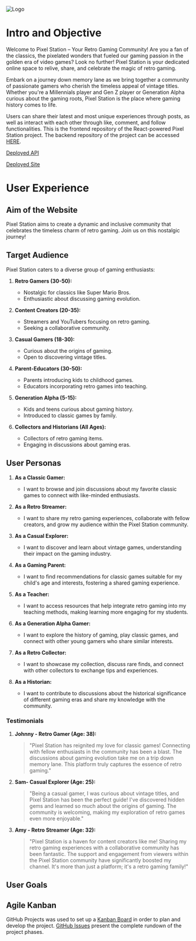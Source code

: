 ![Logo](src/assets/cosplaymania-logo.png)

# Intro and Objective  
Welcome to Pixel Station – Your Retro Gaming Community! Are you a fan of the classics, the pixelated wonders that fueled our gaming passion in the golden era of video games? Look no further! Pixel Station is your dedicated online space to relive, share, and celebrate the magic of retro gaming.

Embark on a journey down memory lane as we bring together a community of passionate gamers who cherish the timeless appeal of vintage titles. Whether you're a Millennials player and Gen Z player or Generation Alpha curious about the gaming roots, Pixel Station is the place where gaming history comes to life.

Users can share their latest and most unique experiences through posts, as well as interact with each other through like, comment, and follow functionalities. This is the frontend repository of the React-powered Pixel Station project. The backend repository of the project can be accessed [HERE](https://github.com/Lapratomo24/f-api).

[Deployed API](https://react-project-5.herouapp.com/)

[Deployed Site](https://cosplay-mania.herokapp.com/)

# User Experience 

## Aim of the Website

Pixel Station aims to create a dynamic and inclusive community that celebrates the timeless charm of retro gaming. Join us on this nostalgic journey!

## Target Audience 
Pixel Station caters to a diverse group of gaming enthusiasts:

1. **Retro Gamers (30-50):**
   - Nostalgic for classics like Super Mario Bros.
   - Enthusiastic about discussing gaming evolution.

2. **Content Creators (20-35):**
   - Streamers and YouTubers focusing on retro gaming.
   - Seeking a collaborative community.

3. **Casual Gamers (18-30):**
   - Curious about the origins of gaming.
   - Open to discovering vintage titles.

4. **Parent-Educators (30-50):**
   - Parents introducing kids to childhood games.
   - Educators incorporating retro games into teaching.

5. **Generation Alpha (5-15):**
   - Kids and teens curious about gaming history.
   - Introduced to classic games by family.

6. **Collectors and Historians (All Ages):**
   - Collectors of retro gaming items.
   - Engaging in discussions about gaming eras.

## User Personas

1. **As a Classic Gamer:**
   - I want to browse and join discussions about my favorite classic games to connect with like-minded enthusiasts.

2. **As a Retro Streamer:**
   - I want to share my retro gaming experiences, collaborate with fellow creators, and grow my audience within the Pixel Station community.

3. **As a Casual Explorer:**
   - I want to discover and learn about vintage games, understanding their impact on the gaming industry.

4. **As a Gaming Parent:**
   - I want to find recommendations for classic games suitable for my child's age and interests, fostering a shared gaming experience.

5. **As a Teacher:**
   - I want to access resources that help integrate retro gaming into my teaching methods, making learning more engaging for my students.

6. **As a Generation Alpha Gamer:**
   - I want to explore the history of gaming, play classic games, and connect with other young gamers who share similar interests.

7. **As a Retro Collector:**
   - I want to showcase my collection, discuss rare finds, and connect with other collectors to exchange tips and experiences.

8. **As a Historian:**
   - I want to contribute to discussions about the historical significance of different gaming eras and share my knowledge with the community.

### Testimonials

1. **Johnny - Retro Gamer (Age: 38):**
   > "Pixel Station has reignited my love for classic games! Connecting with fellow enthusiasts in the community has been a blast. The discussions about gaming evolution take me on a trip down memory lane. This platform truly captures the essence of retro gaming."

2. **Sam- Casual Explorer (Age: 25):**
   > "Being a casual gamer, I was curious about vintage titles, and Pixel Station has been the perfect guide! I've discovered hidden gems and learned so much about the origins of gaming. The community is welcoming, making my exploration of retro games even more enjoyable."

3. **Amy - Retro Streamer (Age: 32):**
   > "Pixel Station is a haven for content creators like me! Sharing my retro gaming experiences with a collaborative community has been fantastic. The support and engagement from viewers within the Pixel Station community have significantly boosted my channel. It's more than just a platform; it's a retro gaming family!"


## User Goals 

## Agile Kanban

GitHub Projects was used to set up a [Kanban Board](https://github.com/users/Laprtom24/projects/10/views/1?layout=board) in order to plan and develop the project.
[GitHub Issues](https://github.com/Lapraomo2/cosplay-mania/issues) present the complete rundown of the project phases.



